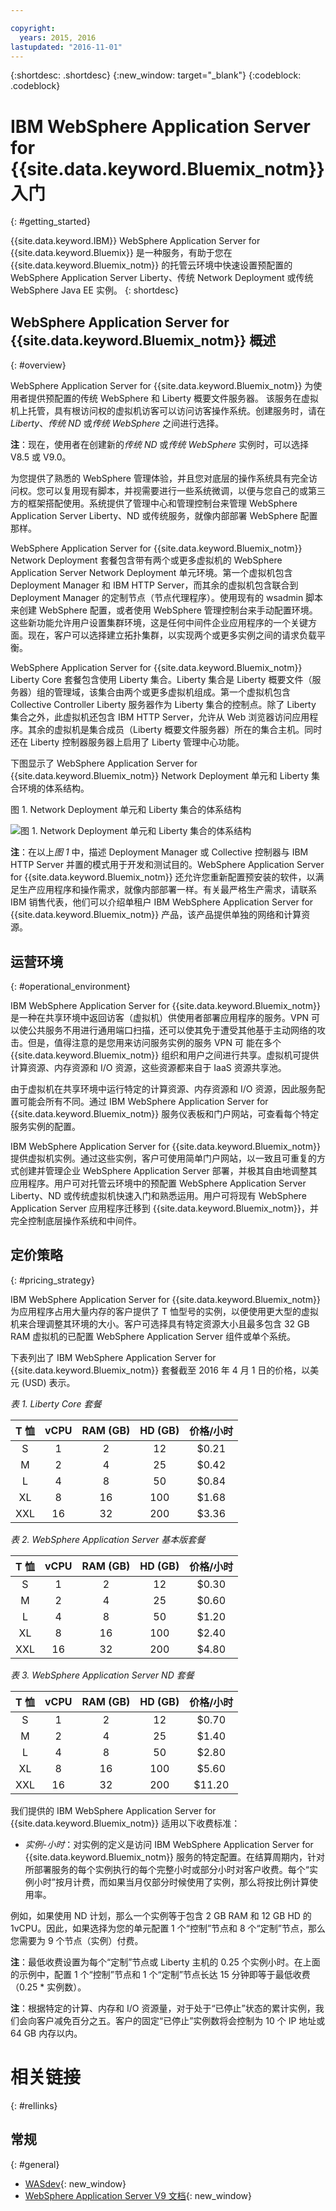```yaml
---

copyright:
  years: 2015, 2016
lastupdated: "2016-11-01"
---
```


{:shortdesc: .shortdesc}
{:new_window: target="_blank"}
{:codeblock: .codeblock}

# IBM WebSphere Application Server for {{site.data.keyword.Bluemix_notm}} 入门
{: #getting_started}

{{site.data.keyword.IBM}} WebSphere Application Server for {{site.data.keyword.Bluemix}} 是一种服务，有助于您在 {{site.data.keyword.Bluemix_notm}} 的托管云环境中快速设置预配置的 WebSphere Application Server Liberty、传统 Network Deployment 或传统 WebSphere Java EE 实例。
{: shortdesc}

## WebSphere Application Server for {{site.data.keyword.Bluemix_notm}} 概述
{: #overview}

WebSphere Application Server for {{site.data.keyword.Bluemix_notm}} 为使用者提供预配置的传统 WebSphere 和 Liberty 概要文件服务器。
该服务在虚拟机上托管，具有根访问权的虚拟机访客可以访问访客操作系统。创建服务时，请在 *Liberty*、*传统 ND* 或*传统 WebSphere* 之间进行选择。

**注**：现在，使用者在创建新的*传统 ND* 或*传统 WebSphere* 实例时，可以选择 V8.5 或 V9.0。

为您提供了熟悉的 WebSphere 管理体验，并且您对底层的操作系统具有完全访问权。您可以复用现有脚本，并视需要进行一些系统微调，以便与您自己的或第三方的框架搭配使用。系统提供了管理中心和管理控制台来管理 WebSphere Application Server Liberty、ND 或传统服务，就像内部部署 WebSphere 配置那样。

WebSphere Application Server for {{site.data.keyword.Bluemix_notm}} Network Deployment 套餐包含带有两个或更多虚拟机的 WebSphere Application Server Network Deployment 单元环境。第一个虚拟机包含 Deployment Manager 和 IBM HTTP Server，而其余的虚拟机包含联合到 Deployment Manager 的定制节点（节点代理程序）。使用现有的 wsadmin 脚本来创建 WebSphere 配置，或者使用 WebSphere 管理控制台来手动配置环境。这些新功能允许用户设置集群环境，这是任何中间件企业应用程序的一个关键方面。现在，客户可以选择建立拓扑集群，以实现两个或更多实例之间的请求负载平衡。


WebSphere Application Server for {{site.data.keyword.Bluemix_notm}} Liberty Core 套餐包含使用 Liberty 集合。Liberty 集合是 Liberty 概要文件（服务器）组的管理域，该集合由两个或更多虚拟机组成。第一个虚拟机包含 Collective Controller Liberty 服务器作为 Liberty 集合的控制点。除了 Liberty 集合之外，此虚拟机还包含 IBM HTTP Server，允许从 Web 浏览器访问应用程序。其余的虚拟机是集合成员（Liberty 概要文件服务器）所在的集合主机。同时还在 Liberty 控制器服务器上启用了 Liberty 管理中心功能。

下图显示了 WebSphere Application Server for {{site.data.keyword.Bluemix_notm}} Network Deployment 单元和 Liberty 集合环境的体系结构。

图 1. Network Deployment 单元和 Liberty 集合的体系结构

![图 1. Network Deployment 单元和 Liberty 集合的体系结构](images/CellCollectiveDiagram.gif)

**注**：在以上*图 1* 中，描述 Deployment Manager 或 Collective 控制器与 IBM HTTP Server 并置的模式用于开发和测试目的。WebSphere Application Server for {{site.data.keyword.Bluemix_notm}} 还允许您重新配置预安装的软件，以满足生产应用程序和操作需求，就像内部部署一样。有关最严格生产需求，请联系 IBM 销售代表，他们可以介绍单租户 IBM WebSphere Application Server for {{site.data.keyword.Bluemix_notm}} 产品，该产品提供单独的网络和计算资源。


## 运营环境
{: #operational_environment}

IBM WebSphere Application Server for {{site.data.keyword.Bluemix_notm}} 是一种在共享环境中返回访客（虚拟机）供使用者部署应用程序的服务。VPN 可以使公共服务不用进行通用端口扫描，还可以使其免于遭受其他基于主动网络的攻击。但是，值得注意的是您用来访问服务实例的服务 VPN 可
能在多个 {{site.data.keyword.Bluemix_notm}} 组织和用户之间进行共享。虚拟机可提供计算资源、内存资源和 I/O 资源，这些资源都来自于 IaaS 资源共享池。

由于虚拟机在共享环境中运行特定的计算资源、内存资源和 I/O 资源，因此服务配置可能会所有不同。通过 IBM WebSphere Application Server for {{site.data.keyword.Bluemix_notm}} 服务仪表板和门户网站，可查看每个特定服务实例的配置。

IBM WebSphere Application Server for {{site.data.keyword.Bluemix_notm}} 提供虚拟机实例。通过这些实例，客户可使用简单门户网站，以一致且可重复的方式创建并管理企业 WebSphere Application Server 部署，并极其自由地调整其应用程序。用户可对托管云环境中的预配置 WebSphere Application Server Liberty、ND 或传统虚拟机快速入门和熟悉运用。用户可将现有 WebSphere Application Server 应用程序迁移到 {{site.data.keyword.Bluemix_notm}}，并完全控制底层操作系统和中间件。

## 定价策略
{: #pricing_strategy}

IBM WebSphere Application Server for {{site.data.keyword.Bluemix_notm}} 为应用程序占用大量内存的客户提供了 T 恤型号的实例，以便使用更大型的虚拟机来合理调整其环境的大小。客户可选择具有特定资源大小且最多包含 32 GB RAM 虚拟机的已配置 WebSphere Application Server 组件或单个系统。

下表列出了 IBM WebSphere Application Server for {{site.data.keyword.Bluemix_notm}} 套餐截至 2016 年 4 月 1 日的价格，以美元 (USD) 表示。

*表 1. Liberty Core 套餐*

| **T 恤** | **vCPU** | **RAM (GB)** | **HD (GB)** | **价格/小时** |       
|:-------------:|:----------:|:--------------:|:-------------:|:--------------:|
| S | 1 | 2 | 12 | $0.21 |
| M | 2 | 4 | 25 | $0.42 |
| L | 4 | 8 | 50 | $0.84 |
| XL | 8 | 16 | 100 | $1.68 |
| XXL | 16 | 32 | 200 | $3.36 |

*表 2. WebSphere Application Server 基本版套餐*

| **T 恤** | **vCPU** | **RAM (GB)** | **HD (GB)** | **价格/小时** |       
|:-------------:|:----------:|:--------------:|:-------------:|:--------------:|
| S | 1 | 2 | 12 | $0.30 |
| M | 2 | 4 | 25 | $0.60 |
| L | 4 | 8 | 50 | $1.20 |
| XL | 8 | 16 | 100 | $2.40 |
| XXL | 16 | 32 | 200 | $4.80 |

*表 3. WebSphere Application Server ND 套餐*

| **T 恤** | **vCPU** | **RAM (GB)** | **HD (GB)** | **价格/小时** |       
|:-------------:|:----------:|:--------------:|:-------------:|:--------------:|
| S | 1 | 2 | 12 | $0.70 |
| M | 2 | 4 | 25 | $1.40 |
| L | 4 | 8 | 50 | $2.80 |
| XL | 8 | 16 | 100 | $5.60 |
| XXL | 16 | 32 | 200 | $11.20 |

<p></p>

我们提供的 IBM WebSphere Application Server for {{site.data.keyword.Bluemix_notm}} 适用以下收费标准：

*  *实例-小时*：对实例的定义是访问 IBM WebSphere Application Server for {{site.data.keyword.Bluemix_notm}} 服务的特定配置。在结算周期内，针对所部署服务的每个实例执行的每个完整小时或部分小时对客户收费。每个“实例小时”按月计费，而如果当月仅部分时候使用了实例，那么将按比例计算使用率。

例如，如果使用 ND 计划，那么一个实例等于包含 2 GB RAM 和 12 GB HD 的 1vCPU。因此，如果选择为您的单元配置 1 个“控制”节点和 8 个“定制”节点，那么您需要为 9 个节点（实例）付费。

**注**：最低收费设置为每个“定制”节点或 Liberty 主机的 0.25 个实例小时。在上面的示例中，配置 1 个“控制”节点和 1 个“定制”节点长达 15 分钟即等于最低收费（0.25 * 实例数）。

**注**：根据特定的计算、内存和 I/O 资源量，对于处于“已停止”状态的累计实例，我们会向客户减免百分之五。客户的固定“已停止”实例数将会控制为 10 个 IP 地址或 64 GB 内存以内。

# 相关链接
{: #rellinks}
## 常规
{: #general}
* [WASdev](https://developer.ibm.com/wasdev/){: new_window}
* [WebSphere Application Server V9 文档](http://www.ibm.com/support/knowledgecenter/SSEQTP_9.0.0/as_ditamaps/was900_welcome_base.html){: new_window}
